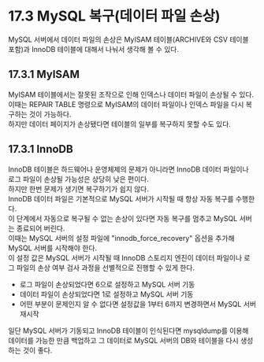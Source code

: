 # 17.3 MySQL 복구(데이터 파일 손상)

MySQL 서버에서 데이터 파일의 손상은 MyISAM 테이블(ARCHIVE와 CSV 테이블 포함)과 InnoDB 테이블에 대해서 나눠서 생각해 볼 수 있다.

## 17.3.1 MyISAM

MyISAM 테이블에서는 잘못된 조작으로 인해 인덱스나 데이터 파일이 손상될 수 있다.  
이때는 REPAIR TABLE 명령으로 MyISAM의 데이터 파일이나 인덱스 파일을 다시 복구하는 것이 가능하다.  
하지만 데이터 페이지가 손상됐다면 테이블의 일부를 복구하지 못할 수도 있다.

## 17.3.1 InnoDB

InnoDB 테이블은 하드웨어나 운영체제의 문제가 아니라면 InnoDB 데이터 파일이나 로그 파일이 손상될 가능성은 상당히 낮은 편이다.  
하지만 한번 문제가 생기면 복구하기가 쉽지 않다.  
InnoDB 데이터 파일은 기본적으로 MySQL 서버가 시작될 때 항상 자동 복구를 수행한다.  
이 단계에서 자동으로 복구될 수 없는 손상이 있다면 자동 복구를 멈추고 MySQL 서버는 종료되어 버린다.  
이때는 MySQL 서버의 설정 파일에 "innodb_force_recovery" 옵션을 추가해 MySQL 서버를 시작해야 한다.  
이 설정 값은 MySQL 서버가 시작될 때 InnoDB 스토리지 엔진이 데이터 파일이나 로그 파일의 손상 여부 검사 과정을 선별적으로 진행할 수 있게 한다.

- 로그 파일이 손상되었다면 6으로 설정하고 MySQL 서버 기동
- 데이터 파일이 손상되었다면 1로 설정하고 MySQL 서버 기동
- 어떤 부분이 문제인지 알 수 없다면 설정값을 1부터 6까지 변경하면서 MySQL 서버 재시작

일단 MySQL 서버가 기동되고 InnoDB 테이블이 인식된다면 mysqldump를 이용해 데이터를 가능한 만큼 백업하고 그 데이터로 MySQL 서버의 DB와 테이블을 다시 생성하는 것이 좋다.

